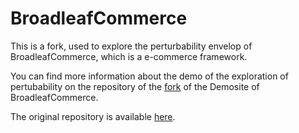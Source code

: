 # BroadleafCommerce

This is a fork, used to explore the perturbability envelop of BroadleafCommerce, which is a e-commerce framework.

 You can find more information about the demo of the exploration of pertubability on the repository of the [fork](https://github.com/danglotb/DemoSite) of the Demosite of BroadleafCommerce.

 The original repository is available [here](https://github.com/BroadleafCommerce/BroadleafCommerce).